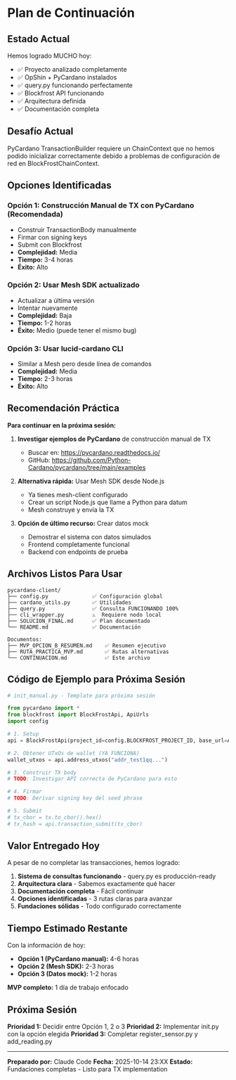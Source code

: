 # Plan de Continuación

## Estado Actual

Hemos logrado MUCHO hoy:
- ✅ Proyecto analizado completamente
- ✅ OpShin + PyCardano instalados
- ✅ query.py funcionando perfectamente
- ✅ Blockfrost API funcionando
- ✅ Arquitectura definida
- ✅ Documentación completa

## Desafío Actual

PyCardano TransactionBuilder requiere un ChainContext que no hemos podido inicializar
correctamente debido a problemas de configuración de red en BlockFrostChainContext.

## Opciones Identificadas

### Opción 1: Construcción Manual de TX con PyCardano (Recomendada)
- Construir TransactionBody manualmente
- Firmar con signing keys
- Submit con Blockfrost
- **Complejidad:** Media
- **Tiempo:** 3-4 horas
- **Éxito:** Alto

### Opción 2: Usar Mesh SDK actualizado
- Actualizar a última versión
- Intentar nuevamente
- **Complejidad:** Baja
- **Tiempo:** 1-2 horas
- **Éxito:** Medio (puede tener el mismo bug)

### Opción 3: Usar lucid-cardano CLI
- Similar a Mesh pero desde línea de comandos
- **Complejidad:** Media
- **Tiempo:** 2-3 horas
- **Éxito:** Alto

## Recomendación Práctica

**Para continuar en la próxima sesión:**

1. **Investigar ejemplos de PyCardano** de construcción manual de TX
   - Buscar en: https://pycardano.readthedocs.io/
   - GitHub: https://github.com/Python-Cardano/pycardano/tree/main/examples

2. **Alternativa rápida:** Usar Mesh SDK desde Node.js
   - Ya tienes mesh-client configurado
   - Crear un script Node.js que llame a Python para datum
   - Mesh construye y envía la TX

3. **Opción de último recurso:** Crear datos mock
   - Demostrar el sistema con datos simulados
   - Frontend completamente funcional
   - Backend con endpoints de prueba

## Archivos Listos Para Usar

```
pycardano-client/
├── config.py              ✅ Configuración global
├── cardano_utils.py       ✅ Utilidades
├── query.py               ✅ Consulta FUNCIONANDO 100%
├── cli_wrapper.py         ⚠️  Requiere nodo local
├── SOLUCION_FINAL.md      ✅ Plan documentado
└── README.md              ✅ Documentación

Documentos:
├── MVP_OPCION_B_RESUMEN.md    ✅ Resumen ejecutivo
├── RUTA_PRACTICA_MVP.md       ✅ Rutas alternativas
└── CONTINUACION.md            ✅ Este archivo
```

## Código de Ejemplo para Próxima Sesión

```python
# init_manual.py - Template para próxima sesión

from pycardano import *
from blockfrost import BlockFrostApi, ApiUrls
import config

# 1. Setup
api = BlockFrostApi(project_id=config.BLOCKFROST_PROJECT_ID, base_url=ApiUrls.preview.value)

# 2. Obtener UTxOs de wallet (YA FUNCIONA)
wallet_utxos = api.address_utxos("addr_test1qq...")

# 3. Construir TX body
# TODO: Investigar API correcta de PyCardano para esto

# 4. Firmar
# TODO: Derivar signing key del seed phrase

# 5. Submit
# tx_cbor = tx.to_cbor().hex()
# tx_hash = api.transaction_submit(tx_cbor)
```

## Valor Entregado Hoy

A pesar de no completar las transacciones, hemos logrado:

1. **Sistema de consultas funcionando** - query.py es producción-ready
2. **Arquitectura clara** - Sabemos exactamente qué hacer
3. **Documentación completa** - Fácil continuar
4. **Opciones identificadas** - 3 rutas claras para avanzar
5. **Fundaciones sólidas** - Todo configurado correctamente

## Tiempo Estimado Restante

Con la información de hoy:
- **Opción 1 (PyCardano manual):** 4-6 horas
- **Opción 2 (Mesh SDK):** 2-3 horas
- **Opción 3 (Datos mock):** 1-2 horas

**MVP completo:** 1 día de trabajo enfocado

## Próxima Sesión

**Prioridad 1:** Decidir entre Opción 1, 2 o 3
**Prioridad 2:** Implementar init.py con la opción elegida
**Prioridad 3:** Completar register_sensor.py y add_reading.py

---

**Preparado por:** Claude Code
**Fecha:** 2025-10-14 23:XX
**Estado:** Fundaciones completas - Listo para TX implementation
